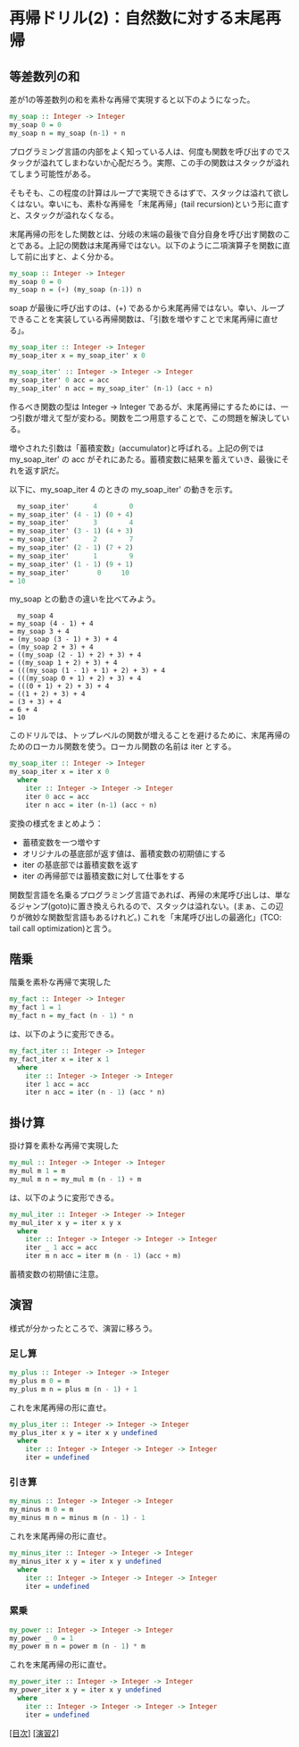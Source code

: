 # 再帰ドリル(2)：自然数に対する末尾再帰

## 等差数列の和

差が1の等差数列の和を素朴な再帰で実現すると以下のようになった。

```haskell
my_soap :: Integer -> Integer
my_soap 0 = 0
my_soap n = my_soap (n-1) + n
```

プログラミング言語の内部をよく知っている人は、何度も関数を呼び出すのでスタックが溢れてしまわないか心配だろう。実際、この手の関数はスタックが溢れてしまう可能性がある。

そもそも、この程度の計算はループで実現できるはずで、スタックは溢れて欲しくはない。幸いにも、素朴な再帰を「末尾再帰」(tail recursion)という形に直すと、スタックが溢れなくなる。

末尾再帰の形をした関数とは、分岐の末端の最後で自分自身を呼び出す関数のことである。上記の関数は末尾再帰ではない。以下のように二項演算子を関数に直して前に出すと、よく分かる。

```haskell
my_soap :: Integer -> Integer
my_soap 0 = 0
my_soap n = (+) (my_soap (n-1)) n
```

soap が最後に呼び出すのは、(+) であるから末尾再帰ではない。幸い、ループできることを実装している再帰関数は、「引数を増やすことで末尾再帰に直せる」。

```haskell
my_soap_iter :: Integer -> Integer
my_soap_iter x = my_soap_iter' x 0

my_soap_iter' :: Integer -> Integer -> Integer
my_soap_iter' 0 acc = acc
my_soap_iter' n acc = my_soap_iter' (n-1) (acc + n)
```

作るべき関数の型は Integer -> Integer であるが、末尾再帰にするためには、一つ引数が増えて型が変わる。関数を二つ用意することで、この問題を解決している。

増やされた引数は「蓄積変数」(accumulator)と呼ばれる。上記の例では my_soap_iter' の acc がそれにあたる。蓄積変数に結果を蓄えていき、最後にそれを返す訳だ。

以下に、my_soap_iter 4 のときの my_soap_iter' の動きを示す。

```haskell
  my_soap_iter'      4        0
= my_soap_iter' (4 - 1) (0 + 4)
= my_soap_iter'      3        4
= my_soap_iter' (3 - 1) (4 + 3)
= my_soap_iter'      2        7
= my_soap_iter' (2 - 1) (7 + 2)
= my_soap_iter'      1        9
= my_soap_iter' (1 - 1) (9 + 1)
= my_soap_iter'       0     10
= 10
```

my_soap との動きの違いを比べてみよう。

```
  my_soap 4
= my_soap (4 - 1) + 4
= my_soap 3 + 4
= (my_soap (3 - 1) + 3) + 4
= (my_soap 2 + 3) + 4
= ((my_soap (2 - 1) + 2) + 3) + 4
= ((my_soap 1 + 2) + 3) + 4
= (((my_soap (1 - 1) + 1) + 2) + 3) + 4
= (((my_soap 0 + 1) + 2) + 3) + 4
= (((0 + 1) + 2) + 3) + 4
= ((1 + 2) + 3) + 4
= (3 + 3) + 4
= 6 + 4
= 10
```

このドリルでは、トップレベルの関数が増えることを避けるために、末尾再帰のためのローカル関数を使う。ローカル関数の名前は iter とする。


```haskell
my_soap_iter :: Integer -> Integer
my_soap_iter x = iter x 0
  where
    iter :: Integer -> Integer -> Integer
    iter 0 acc = acc
    iter n acc = iter (n-1) (acc + n)
```

変換の様式をまとめよう：

- 蓄積変数を一つ増やす
- オリジナルの基底部が返す値は、蓄積変数の初期値にする
- iter の基底部では蓄積変数を返す
- iter の再帰部では蓄積変数に対して仕事をする


関数型言語を名乗るプログラミング言語であれば、再帰の末尾呼び出しは、単なるジャンプ(goto)に置き換えられるので、スタックは溢れない。(まぁ、この辺りが微妙な関数型言語もあるけれど。) これを「末尾呼び出しの最適化」(TCO: tail call optimization)と言う。

## 階乗

階乗を素朴な再帰で実現した

```haskell
my_fact :: Integer -> Integer
my_fact 1 = 1
my_fact n = my_fact (n - 1) * n
```

は、以下のように変形できる。

```haskell
my_fact_iter :: Integer -> Integer
my_fact_iter x = iter x 1
  where
    iter :: Integer -> Integer -> Integer
    iter 1 acc = acc
    iter n acc = iter (n - 1) (acc * n)
```

## 掛け算

掛け算を素朴な再帰で実現した

```haskell
my_mul :: Integer -> Integer -> Integer
my_mul m 1 = m
my_mul m n = my_mul m (n - 1) + m
```

は、以下のように変形できる。

```haskell
my_mul_iter :: Integer -> Integer -> Integer
my_mul_iter x y = iter x y x
  where
    iter :: Integer -> Integer -> Integer -> Integer
    iter _ 1 acc = acc
    iter m n acc = iter m (n - 1) (acc + m)
```

蓄積変数の初期値に注意。

## 演習

様式が分かったところで、演習に移ろう。

### 足し算

```haskell
my_plus :: Integer -> Integer -> Integer
my_plus m 0 = m
my_plus m n = plus m (n - 1) + 1
```

これを末尾再帰の形に直せ。

```haskell
my_plus_iter :: Integer -> Integer -> Integer
my_plus_iter x y = iter x y undefined
  where
    iter :: Integer -> Integer -> Integer -> Integer
    iter = undefined
```

### 引き算

```haskell
my_minus :: Integer -> Integer -> Integer
my_minus m 0 = m
my_minus m n = minus m (n - 1) - 1
```

これを末尾再帰の形に直せ。

```haskell
my_minus_iter :: Integer -> Integer -> Integer
my_minus_iter x y = iter x y undefined
  where
    iter :: Integer -> Integer -> Integer -> Integer
    iter = undefined
```

### 累乗

```haskell
my_power :: Integer -> Integer -> Integer
my_power _ 0 = 1
my_power m n = power m (n - 1) * m
```

これを末尾再帰の形に直せ。

```haskell
my_power_iter :: Integer -> Integer -> Integer
my_power_iter x y = iter x y undefined
  where
    iter :: Integer -> Integer -> Integer -> Integer
    iter = undefined
```

[[目次]](../README.md) [[演習2]](../exercise/2.hs)
